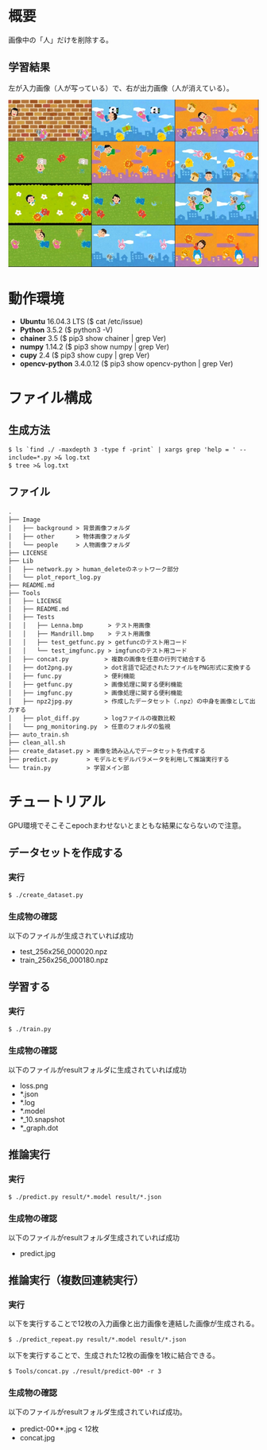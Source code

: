 # 概要

画像中の「人」だけを削除する。

## 学習結果

左が入力画像（人が写っている）で、右が出力画像（人が消えている）。

<img src="https://github.com/ka10ryu1/human_delete/blob/img/concat.jpg" width="640px">

# 動作環境

- **Ubuntu** 16.04.3 LTS ($ cat /etc/issue)
- **Python** 3.5.2 ($ python3 -V)
- **chainer** 3.5 ($ pip3 show chainer | grep Ver)
- **numpy** 1.14.2 ($ pip3 show numpy | grep Ver)
- **cupy** 2.4 ($ pip3 show cupy | grep Ver)
- **opencv-python** 3.4.0.12 ($ pip3 show opencv-python | grep Ver)

# ファイル構成

## 生成方法

```console
$ ls `find ./ -maxdepth 3 -type f -print` | xargs grep 'help = ' --include=*.py >& log.txt
$ tree >& log.txt
```

## ファイル

```console
.
├── Image
│   ├── background > 背景画像フォルダ
│   ├── other      > 物体画像フォルダ
│   └── people     > 人物画像フォルダ
├── LICENSE
├── Lib
│   ├── network.py > human_deleteのネットワーク部分
│   └── plot_report_log.py
├── README.md
├── Tools
│   ├── LICENSE
│   ├── README.md
│   ├── Tests
│   │   ├── Lenna.bmp       > テスト用画像
│   │   ├── Mandrill.bmp    > テスト用画像
│   │   ├── test_getfunc.py > getfuncのテスト用コード
│   │   └── test_imgfunc.py > imgfuncのテスト用コード
│   ├── concat.py          > 複数の画像を任意の行列で結合する
│   ├── dot2png.py         > dot言語で記述されたファイルをPNG形式に変換する
│   ├── func.py            > 便利機能
│   ├── getfunc.py         > 画像処理に関する便利機能
│   ├── imgfunc.py         > 画像処理に関する便利機能
│   ├── npz2jpg.py         > 作成したデータセット（.npz）の中身を画像として出力する
│   ├── plot_diff.py       > logファイルの複数比較
│   └── png_monitoring.py  > 任意のフォルダの監視
├── auto_train.sh
├── clean_all.sh
├── create_dataset.py > 画像を読み込んでデータセットを作成する
├── predict.py        > モデルとモデルパラメータを利用して推論実行する
└── train.py          > 学習メイン部
```

# チュートリアル

GPU環境でそこそこepochまわせないとまともな結果にならないので注意。

## データセットを作成する

### 実行

```console
$ ./create_dataset.py
```

### 生成物の確認

以下のファイルが生成されていれば成功

- test_256x256_000020.npz
- train_256x256_000180.npz

## 学習する

### 実行

```console
$ ./train.py
```

### 生成物の確認

以下のファイルがresultフォルダに生成されていれば成功

- loss.png
- *.json
- *.log
- *.model
- *_10.snapshot
- *_graph.dot

## 推論実行

### 実行

```console
$ ./predict.py result/*.model result/*.json
```

### 生成物の確認

以下のファイルがresultフォルダ生成されていれば成功

- predict.jpg

## 推論実行（複数回連続実行）

### 実行

以下を実行することで12枚の入力画像と出力画像を連結した画像が生成される。

```console
$ ./predict_repeat.py result/*.model result/*.json
```

以下を実行することで、生成された12枚の画像を1枚に結合できる。

```console
$ Tools/concat.py ./result/predict-00* -r 3
```

### 生成物の確認

以下のファイルがresultフォルダ生成されていれば成功。

- predict-00**.jpg < 12枚
- concat.jpg
